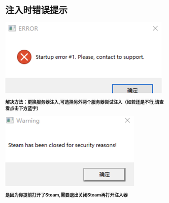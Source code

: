 # 注入时错误提示

![](<../../.gitbook/assets/image (60).png>)

**解决方法：更换服务器注入,可选择另外两个服务器尝试注入（如若还是不行,请查看点击下方蓝字）**

![](<../../.gitbook/assets/image (76).png>)

**是因为你提前打开了Steam,需要退出关闭Steam再打开注入器**
